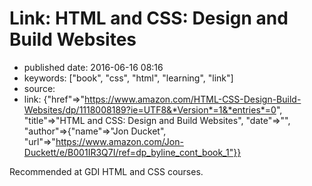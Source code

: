 # Link: HTML and CSS: Design and Build Websites

- published date: 2016-06-16 08:16
- keywords: ["book", "css", "html", "learning", "link"]
- source: 
- link: {"href"=>"https://www.amazon.com/HTML-CSS-Design-Build-Websites/dp/1118008189?ie=UTF8&*Version*=1&*entries*=0", "title"=>"HTML and CSS: Design and Build Websites", "date"=>"", "author"=>{"name"=>"Jon Ducket", "url"=>"https://www.amazon.com/Jon-Duckett/e/B001IR3Q7I/ref=dp_byline_cont_book_1"}}



Recommended at GDI HTML and CSS courses.
